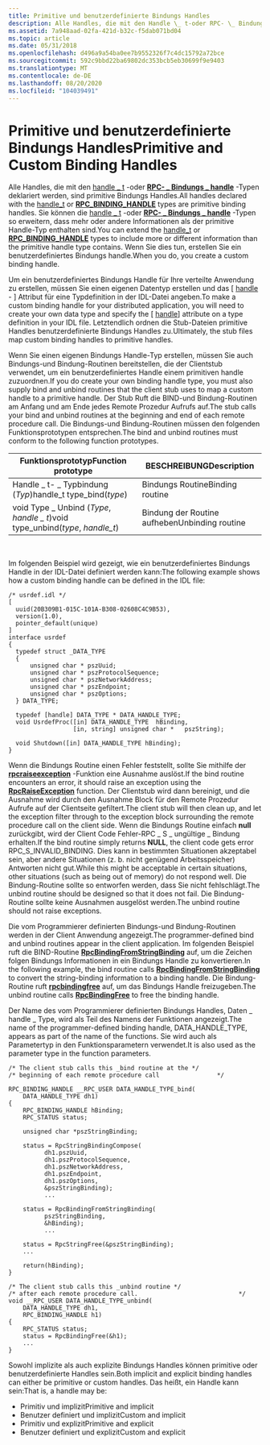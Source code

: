 ```yaml
---
title: Primitive und benutzerdefinierte Bindungs Handles
description: Alle Handles, die mit den Handle \_ t-oder RPC- \_ Bindungs handle-Typen deklariert werden, \_ sind primitive Bindungs Handles.
ms.assetid: 7a948aad-02fa-421d-b32c-f5dab071bd04
ms.topic: article
ms.date: 05/31/2018
ms.openlocfilehash: d496a9a54ba0ee7b9552326f7c4dc15792a72bce
ms.sourcegitcommit: 592c9bbd22ba69802dc353bcb5eb30699f9e9403
ms.translationtype: MT
ms.contentlocale: de-DE
ms.lasthandoff: 08/20/2020
ms.locfileid: "104039491"
---
```

# <a name="primitive-and-custom-binding-handles"></a><span data-ttu-id="ca23f-103">Primitive und benutzerdefinierte Bindungs Handles</span><span class="sxs-lookup"><span data-stu-id="ca23f-103">Primitive and Custom Binding Handles</span></span>

<span data-ttu-id="ca23f-104">Alle Handles, die mit den [handle \_ t](/windows/desktop/Midl/handle-t) -oder [**RPC- \_ Bindungs \_ handle**](rpc-binding-handle.md) -Typen deklariert werden, sind primitive Bindungs Handles.</span><span class="sxs-lookup"><span data-stu-id="ca23f-104">All handles declared with the [handle\_t](/windows/desktop/Midl/handle-t) or [**RPC\_BINDING\_HANDLE**](rpc-binding-handle.md) types are primitive binding handles.</span></span> <span data-ttu-id="ca23f-105">Sie können die [handle \_ t](/windows/desktop/Midl/handle-t) -oder [**RPC- \_ Bindungs \_ handle**](rpc-binding-handle.md) -Typen so erweitern, dass mehr oder andere Informationen als der primitive Handle-Typ enthalten sind.</span><span class="sxs-lookup"><span data-stu-id="ca23f-105">You can extend the [handle\_t](/windows/desktop/Midl/handle-t) or [**RPC\_BINDING\_HANDLE**](rpc-binding-handle.md) types to include more or different information than the primitive handle type contains.</span></span> <span data-ttu-id="ca23f-106">Wenn Sie dies tun, erstellen Sie ein benutzerdefiniertes Bindungs handle.</span><span class="sxs-lookup"><span data-stu-id="ca23f-106">When you do, you create a custom binding handle.</span></span>

<span data-ttu-id="ca23f-107">Um ein benutzerdefiniertes Bindungs Handle für Ihre verteilte Anwendung zu erstellen, müssen Sie einen eigenen Datentyp erstellen und das \[ [handle](/windows/desktop/Midl/handle) - \] Attribut für eine Typdefinition in der IDL-Datei angeben.</span><span class="sxs-lookup"><span data-stu-id="ca23f-107">To make a custom binding handle for your distributed application, you will need to create your own data type and specify the \[ [handle](/windows/desktop/Midl/handle)\] attribute on a type definition in your IDL file.</span></span> <span data-ttu-id="ca23f-108">Letztendlich ordnen die Stub-Dateien primitive Handles benutzerdefinierte Bindungs Handles zu.</span><span class="sxs-lookup"><span data-stu-id="ca23f-108">Ultimately, the stub files map custom binding handles to primitive handles.</span></span>

<span data-ttu-id="ca23f-109">Wenn Sie einen eigenen Bindungs Handle-Typ erstellen, müssen Sie auch Bindungs-und Bindung-Routinen bereitstellen, die der Clientstub verwendet, um ein benutzerdefiniertes Handle einem primitiven handle zuzuordnen.</span><span class="sxs-lookup"><span data-stu-id="ca23f-109">If you do create your own binding handle type, you must also supply bind and unbind routines that the client stub uses to map a custom handle to a primitive handle.</span></span> <span data-ttu-id="ca23f-110">Der Stub Ruft die BIND-und Bindung-Routinen am Anfang und am Ende jedes Remote Prozedur Aufrufs auf.</span><span class="sxs-lookup"><span data-stu-id="ca23f-110">The stub calls your bind and unbind routines at the beginning and end of each remote procedure call.</span></span> <span data-ttu-id="ca23f-111">Die Bindungs-und Bindung-Routinen müssen den folgenden Funktionsprototypen entsprechen.</span><span class="sxs-lookup"><span data-stu-id="ca23f-111">The bind and unbind routines must conform to the following function prototypes.</span></span>



| <span data-ttu-id="ca23f-112">Funktionsprototyp</span><span class="sxs-lookup"><span data-stu-id="ca23f-112">Function prototype</span></span>                     | <span data-ttu-id="ca23f-113">BESCHREIBUNG</span><span class="sxs-lookup"><span data-stu-id="ca23f-113">Description</span></span>       |
|----------------------------------------|-------------------|
| <span data-ttu-id="ca23f-114">Handle \_ t- \_ Typbindung (*Typ*)</span><span class="sxs-lookup"><span data-stu-id="ca23f-114">handle\_t type\_bind(*type*)</span></span>           | <span data-ttu-id="ca23f-115">Bindungs Routine</span><span class="sxs-lookup"><span data-stu-id="ca23f-115">Binding routine</span></span>   |
| <span data-ttu-id="ca23f-116">void Type \_ Unbind (*Type*, *handle \_ t*)</span><span class="sxs-lookup"><span data-stu-id="ca23f-116">void type\_unbind(*type*, *handle\_t*)</span></span> | <span data-ttu-id="ca23f-117">Bindung der Routine aufheben</span><span class="sxs-lookup"><span data-stu-id="ca23f-117">Unbinding routine</span></span> |



 

<span data-ttu-id="ca23f-118">Im folgenden Beispiel wird gezeigt, wie ein benutzerdefiniertes Bindungs Handle in der IDL-Datei definiert werden kann:</span><span class="sxs-lookup"><span data-stu-id="ca23f-118">The following example shows how a custom binding handle can be defined in the IDL file:</span></span>

``` syntax
/* usrdef.idl */
[
  uuid(20B309B1-015C-101A-B308-02608C4C9B53),
  version(1.0),
  pointer_default(unique)
]
interface usrdef
{
  typedef struct _DATA_TYPE 
  {
      unsigned char * pszUuid;
      unsigned char * pszProtocolSequence;
      unsigned char * pszNetworkAddress;
      unsigned char * pszEndpoint;
      unsigned char * pszOptions;
  } DATA_TYPE;
 
  typedef [handle] DATA_TYPE * DATA_HANDLE_TYPE;
  void UsrdefProc([in] DATA_HANDLE_TYPE  hBinding,
                  [in, string] unsigned char *   pszString);
 
  void Shutdown([in] DATA_HANDLE_TYPE hBinding);
}
```

<span data-ttu-id="ca23f-119">Wenn die Bindungs Routine einen Fehler feststellt, sollte Sie mithilfe der [**rpcraiseexception**](/windows/desktop/api/Rpcdce/nf-rpcdce-rpcraiseexception) -Funktion eine Ausnahme auslöst.</span><span class="sxs-lookup"><span data-stu-id="ca23f-119">If the bind routine encounters an error, it should raise an exception using the [**RpcRaiseException**](/windows/desktop/api/Rpcdce/nf-rpcdce-rpcraiseexception) function.</span></span> <span data-ttu-id="ca23f-120">Der Clientstub wird dann bereinigt, und die Ausnahme wird durch den Ausnahme Block für den Remote Prozedur Aufrufe auf der Clientseite gefiltert.</span><span class="sxs-lookup"><span data-stu-id="ca23f-120">The client stub will then clean up, and let the exception filter through to the exception block surrounding the remote procedure call on the client side.</span></span> <span data-ttu-id="ca23f-121">Wenn die Bindungs Routine einfach **null** zurückgibt, wird der Client Code Fehler-RPC \_ S \_ ungültige \_ Bindung erhalten.</span><span class="sxs-lookup"><span data-stu-id="ca23f-121">If the bind routine simply returns **NULL**, the client code gets error RPC\_S\_INVALID\_BINDING.</span></span> <span data-ttu-id="ca23f-122">Dies kann in bestimmten Situationen akzeptabel sein, aber andere Situationen (z. b. nicht genügend Arbeitsspeicher) Antworten nicht gut.</span><span class="sxs-lookup"><span data-stu-id="ca23f-122">While this might be acceptable in certain situations, other situations (such as being out of memory) do not respond well.</span></span> <span data-ttu-id="ca23f-123">Die Bindung-Routine sollte so entworfen werden, dass Sie nicht fehlschlägt.</span><span class="sxs-lookup"><span data-stu-id="ca23f-123">The unbind routine should be designed so that it does not fail.</span></span> <span data-ttu-id="ca23f-124">Die Bindung-Routine sollte keine Ausnahmen ausgelöst werden.</span><span class="sxs-lookup"><span data-stu-id="ca23f-124">The unbind routine should not raise exceptions.</span></span>

<span data-ttu-id="ca23f-125">Die vom Programmierer definierten Bindungs-und Bindung-Routinen werden in der Client Anwendung angezeigt.</span><span class="sxs-lookup"><span data-stu-id="ca23f-125">The programmer-defined bind and unbind routines appear in the client application.</span></span> <span data-ttu-id="ca23f-126">Im folgenden Beispiel ruft die BIND-Routine [**RpcBindingFromStringBinding**](/windows/desktop/api/Rpcdce/nf-rpcdce-rpcbindingfromstringbinding) auf, um die Zeichen folgen Bindungs Informationen in ein Bindungs Handle zu konvertieren.</span><span class="sxs-lookup"><span data-stu-id="ca23f-126">In the following example, the bind routine calls [**RpcBindingFromStringBinding**](/windows/desktop/api/Rpcdce/nf-rpcdce-rpcbindingfromstringbinding) to convert the string-binding information to a binding handle.</span></span> <span data-ttu-id="ca23f-127">Die Bindung-Routine ruft [**rpcbindingfree**](/windows/desktop/api/Rpcdce/nf-rpcdce-rpcbindingfree) auf, um das Bindungs Handle freizugeben.</span><span class="sxs-lookup"><span data-stu-id="ca23f-127">The unbind routine calls [**RpcBindingFree**](/windows/desktop/api/Rpcdce/nf-rpcdce-rpcbindingfree) to free the binding handle.</span></span>

<span data-ttu-id="ca23f-128">Der Name des vom Programmierer definierten Bindungs Handles, Daten \_ handle \_ Type, wird als Teil des Namens der Funktionen angezeigt.</span><span class="sxs-lookup"><span data-stu-id="ca23f-128">The name of the programmer-defined binding handle, DATA\_HANDLE\_TYPE, appears as part of the name of the functions.</span></span> <span data-ttu-id="ca23f-129">Sie wird auch als Parametertyp in den Funktionsparametern verwendet.</span><span class="sxs-lookup"><span data-stu-id="ca23f-129">It is also used as the parameter type in the function parameters.</span></span>

``` syntax
/* The client stub calls this _bind routine at the */
/* beginning of each remote procedure call                */
 
RPC_BINDING_HANDLE __RPC_USER DATA_HANDLE_TYPE_bind(
    DATA_HANDLE_TYPE dh1)
{
    RPC_BINDING_HANDLE hBinding;
    RPC_STATUS status;
 
    unsigned char *pszStringBinding;
 
    status = RpcStringBindingCompose(
          dh1.pszUuid,
          dh1.pszProtocolSequence,
          dh1.pszNetworkAddress,
          dh1.pszEndpoint,
          dh1.pszOptions,
          &pszStringBinding);
          ...
 
    status = RpcBindingFromStringBinding(
          pszStringBinding,
          &hBinding);
          ...
 
    status = RpcStringFree(&pszStringBinding); 
    ...
 
    return(hBinding);
}
 
/* The client stub calls this _unbind routine */
/* after each remote procedure call.                            */
void __RPC_USER DATA_HANDLE_TYPE_unbind(
    DATA_HANDLE_TYPE dh1, 
    RPC_BINDING_HANDLE h1)
{
    RPC_STATUS status;
    status = RpcBindingFree(&h1); 
    ...
}
```

<span data-ttu-id="ca23f-130">Sowohl implizite als auch explizite Bindungs Handles können primitive oder benutzerdefinierte Handles sein.</span><span class="sxs-lookup"><span data-stu-id="ca23f-130">Both implicit and explicit binding handles can either be primitive or custom handles.</span></span> <span data-ttu-id="ca23f-131">Das heißt, ein Handle kann sein:</span><span class="sxs-lookup"><span data-stu-id="ca23f-131">That is, a handle may be:</span></span>

-   <span data-ttu-id="ca23f-132">Primitiv und implizit</span><span class="sxs-lookup"><span data-stu-id="ca23f-132">Primitive and implicit</span></span>
-   <span data-ttu-id="ca23f-133">Benutzer definiert und implizit</span><span class="sxs-lookup"><span data-stu-id="ca23f-133">Custom and implicit</span></span>
-   <span data-ttu-id="ca23f-134">Primitiv und explizit</span><span class="sxs-lookup"><span data-stu-id="ca23f-134">Primitive and explicit</span></span>
-   <span data-ttu-id="ca23f-135">Benutzer definiert und explizit</span><span class="sxs-lookup"><span data-stu-id="ca23f-135">Custom and explicit</span></span>

 

 